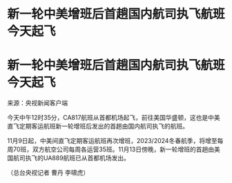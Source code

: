 # 新一轮中美增班后首趟国内航司执飞航班今天起飞

# 新一轮中美增班后首趟国内航司执飞航班今天起飞

来源：央视新闻客户端

今天中午12时35分，CA817航班从首都机场起飞，前往美国华盛顿，这也是中美直飞定期客运航班新一轮增班后发出的首趟由国内航司执飞的航班。

11月9日起，中美间直飞定期客运航班再次增班，2023/2024冬春航季，将增至每周70班，双方航空公司每周各运营35班。11月13日傍晚，新一轮增班的首趟由美国航司执飞的UA889航班已从首都机场发出。

（总台央视记者 曹丹 李啸虎）

